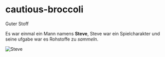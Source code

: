 # cautious-broccoli
Guter Stoff

Es war einmal ein Mann namens **Steve**, Steve war ein Spielcharakter und seine ufgabe war es Rohstoffe zu *sammeln*.

![Steve](https://www.smashbros.com/assets_v2/img/fighter/steve/main.png)
